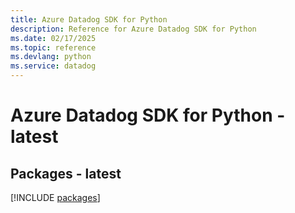 ```yaml
---
title: Azure Datadog SDK for Python
description: Reference for Azure Datadog SDK for Python
ms.date: 02/17/2025
ms.topic: reference
ms.devlang: python
ms.service: datadog
---
```

# Azure Datadog SDK for Python - latest
## Packages - latest
[!INCLUDE [packages](datadog-index.md)]